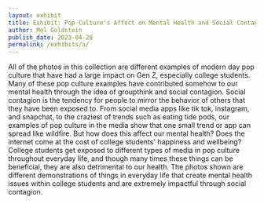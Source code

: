 ```yaml
---
layout: exhibit
title: Exhibit: Pop Culture's Affect on Mental Health and Social Contagion 
author: Mel Goldstein
publish_date: 2023-04-28
permalink: /exhibits/a/
---
```

All of the photos in this collection are different examples of modern day pop culture that have had a large impact on Gen Z, especially college students. Many of these pop culture examples have contributed somehow to our mental health through the idea of groupthink and social contagion. Social contagion is the tendency for people to mirror the behavior of others that they have been exposed to. From social media apps like tik tok, instagram, and snapchat, to the craziest of trends such as eating tide pods, our examples of pop culture in the media show that one small trend or app can spread like wildfire. But how does this affect our mental health? Does the internet come at the cost of college students' happiness and wellbeing? College students get exposed to different types of media in pop culture throughout everyday life, and though many times these things can be beneficial, they are also detrimental to our health. The photos shown are different demonstrations of things in everyday life that create mental health issues within college students and are extremely impactful through social contagion.
